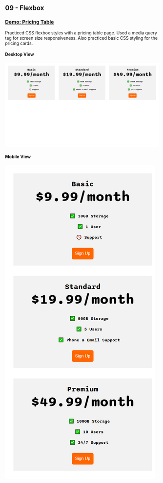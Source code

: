 ## 09 - Flexbox

### [Demo: Pricing Table](https://pricingtable.gdbecker.repl.co/)

Practiced CSS flexbox styles with a pricing table page. Used a media query tag for screen size responsiveness. Also practiced basic CSS styling for the pricing cards.

#### Desktop View

!["Desktop"](./Desktop.png)

#### Mobile View

!["Mobile"](./Mobile.png)
